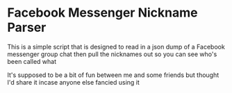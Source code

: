 # Facebook Messenger Nickname Parser

This is a simple script that is designed to read in a json dump of a Facebook messenger group chat then pull the nicknames out so you can see who's been called what

It's supposed to be a bit of fun between me and some friends but thought I'd share it incase anyone else fancied using it